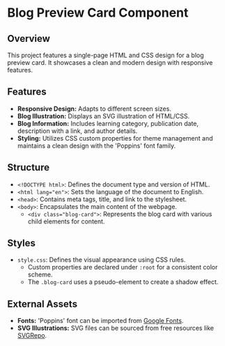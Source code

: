 # Blog Preview Card Component

## Overview
This project features a single-page HTML and CSS design for a blog preview card. It showcases a clean and modern design with responsive features.

## Features
- **Responsive Design:** Adapts to different screen sizes.
- **Blog Illustration:** Displays an SVG illustration of HTML/CSS.
- **Blog Information:** Includes learning category, publication date, description with a link, and author details.
- **Styling:** Utilizes CSS custom properties for theme management and maintains a clean design with the 'Poppins' font family.

## Structure
- `<!DOCTYPE html>`: Defines the document type and version of HTML.
- `<html lang="en">`: Sets the language of the document to English.
- `<head>`: Contains meta tags, title, and link to the stylesheet.
- `<body>`: Encapsulates the main content of the webpage.
  - `<div class="blog-card">`: Represents the blog card with various child elements for content.

## Styles
- `style.css`: Defines the visual appearance using CSS rules.
  - Custom properties are declared under `:root` for a consistent color scheme.
  - The `.blog-card` uses a pseudo-element to create a shadow effect.

## External Assets
- **Fonts:** 'Poppins' font can be imported from [Google Fonts](https://fonts.google.com/specimen/Poppins).
- **SVG Illustrations:** SVG files can be sourced from free resources like [SVGRepo](https://www.svgrepo.com/).
